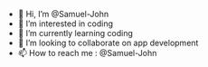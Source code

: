 - 👋 Hi, I’m @Samuel-John
- 👀 I’m interested in coding
- 🌱 I’m currently learning coding
- 💞️ I’m looking to collaborate on app development
- 📫 How to reach me : @Samuel-John

<!---
Samuel-John/Samuel-John is a ✨ special ✨ repository because its `README.md` (this file) appears on your GitHub profile.
You can click the Preview link to take a look at your changes.
--->
